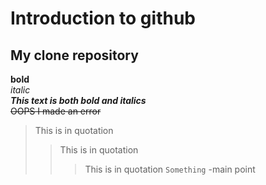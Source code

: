 # Introduction to github
## My clone repository
**bold**\
_italic_\
***This text is both bold and italics***\
~~OOPS I made an error~~
>This is in quotation
>>This is in quotation
>>>This is in quotation
```Something```
-main point
